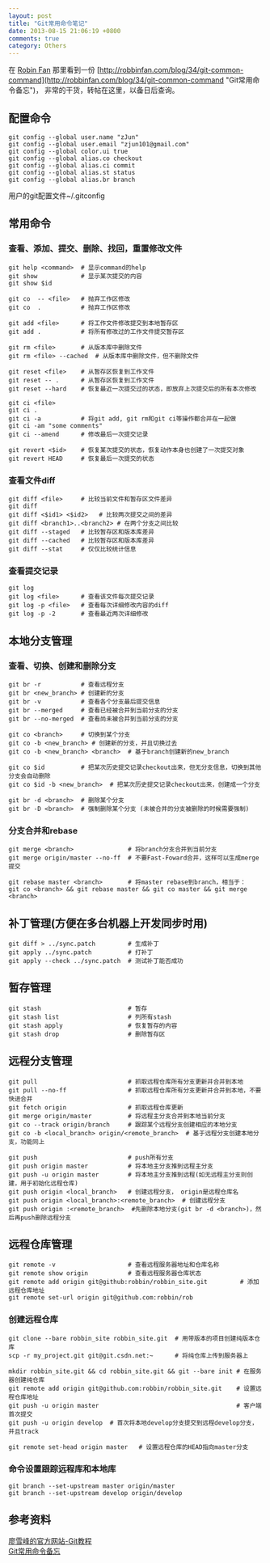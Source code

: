 ```yaml
---
layout: post
title: "Git常用命令笔记"
date: 2013-08-15 21:06:19 +0800
comments: true
category: Others
---
```

在 [Robin Fan](http://robbinfan.com/) 那里看到一份 [http://robbinfan.com/blog/34/git-common-command](http://robbinfan.com/blog/34/git-common-command "Git常用命令备忘")， 非常的干货，转帖在这里，以备日后查询。
<!--more-->
## 配置命令 ##
	git config --global user.name "zJun"     
	git config --global user.email "zjun101@gmail.com"  
	git config --global color.ui true  
	git config --global alias.co checkout  
	git config --global alias.ci commit  
	git config --global alias.st status  
	git config --global alias.br branch  

用户的git配置文件~/.gitconfig  

## 常用命令 ##
### 查看、添加、提交、删除、找回，重置修改文件 ###

	git help <command>  # 显示command的help
	git show            # 显示某次提交的内容
	git show $id
	
	git co  -- <file>   # 抛弃工作区修改
	git co  .           # 抛弃工作区修改
	
	git add <file>      # 将工作文件修改提交到本地暂存区
	git add .           # 将所有修改过的工作文件提交暂存区
	
	git rm <file>       # 从版本库中删除文件
	git rm <file> --cached  # 从版本库中删除文件，但不删除文件
	
	git reset <file>    # 从暂存区恢复到工作文件
	git reset -- .      # 从暂存区恢复到工作文件
	git reset --hard    # 恢复最近一次提交过的状态，即放弃上次提交后的所有本次修改
	
	git ci <file>
	git ci .
	git ci -a           # 将git add, git rm和git ci等操作都合并在一起做
	git ci -am "some comments"
	git ci --amend      # 修改最后一次提交记录
	
	git revert <$id>    # 恢复某次提交的状态，恢复动作本身也创建了一次提交对象
	git revert HEAD     # 恢复最后一次提交的状态

### 查看文件diff ###
	git diff <file>     # 比较当前文件和暂存区文件差异
	git diff
	git diff <$id1> <$id2>   # 比较两次提交之间的差异
	git diff <branch1>..<branch2> # 在两个分支之间比较 
	git diff --staged   # 比较暂存区和版本库差异
	git diff --cached   # 比较暂存区和版本库差异
	git diff --stat     # 仅仅比较统计信息

### 查看提交记录 ###
	git log
	git log <file>      # 查看该文件每次提交记录
	git log -p <file>   # 查看每次详细修改内容的diff
	git log -p -2       # 查看最近两次详细修改

## 本地分支管理 ##
### 查看、切换、创建和删除分支 ###
	git br -r           # 查看远程分支
	git br <new_branch> # 创建新的分支
	git br -v           # 查看各个分支最后提交信息
	git br --merged     # 查看已经被合并到当前分支的分支
	git br --no-merged  # 查看尚未被合并到当前分支的分支
	
	git co <branch>     # 切换到某个分支
	git co -b <new_branch> # 创建新的分支，并且切换过去
	git co -b <new_branch> <branch>  # 基于branch创建新的new_branch
	
	git co $id          # 把某次历史提交记录checkout出来，但无分支信息，切换到其他分支会自动删除
	git co $id -b <new_branch>  # 把某次历史提交记录checkout出来，创建成一个分支
	
	git br -d <branch>  # 删除某个分支
	git br -D <branch>  # 强制删除某个分支 (未被合并的分支被删除的时候需要强制)

### 分支合并和rebase ###
	git merge <branch>               # 将branch分支合并到当前分支
	git merge origin/master --no-ff  # 不要Fast-Foward合并，这样可以生成merge提交
	
	git rebase master <branch>       # 将master rebase到branch，相当于：
	git co <branch> && git rebase master && git co master && git merge <branch>

## 补丁管理(方便在多台机器上开发同步时用) ##
	git diff > ../sync.patch         # 生成补丁
	git apply ../sync.patch          # 打补丁
	git apply --check ../sync.patch  # 测试补丁能否成功

## 暂存管理 ##
	git stash                        # 暂存
	git stash list                   # 列所有stash
	git stash apply                  # 恢复暂存的内容
	git stash drop                   # 删除暂存区

## 远程分支管理 ##
	git pull                         # 抓取远程仓库所有分支更新并合并到本地
	git pull --no-ff                 # 抓取远程仓库所有分支更新并合并到本地，不要快进合并
	git fetch origin                 # 抓取远程仓库更新
	git merge origin/master          # 将远程主分支合并到本地当前分支
	git co --track origin/branch     # 跟踪某个远程分支创建相应的本地分支
	git co -b <local_branch> origin/<remote_branch>  # 基于远程分支创建本地分支，功能同上
	
	git push                         # push所有分支
	git push origin master           # 将本地主分支推到远程主分支
	git push -u origin master        # 将本地主分支推到远程(如无远程主分支则创建，用于初始化远程仓库)
	git push origin <local_branch>   # 创建远程分支， origin是远程仓库名
	git push origin <local_branch>:<remote_branch>  # 创建远程分支
	git push origin :<remote_branch>  #先删除本地分支(git br -d <branch>)，然后再push删除远程分支

## 远程仓库管理 ##
	git remote -v                    # 查看远程服务器地址和仓库名称
	git remote show origin           # 查看远程服务器仓库状态
	git remote add origin git@github:robbin/robbin_site.git         # 添加远程仓库地址
	git remote set-url origin git@github.com:robbin/rob

### 创建远程仓库 ###
	git clone --bare robbin_site robbin_site.git  # 用带版本的项目创建纯版本仓库
	scp -r my_project.git git@git.csdn.net:~      # 将纯仓库上传到服务器上
	
	mkdir robbin_site.git && cd robbin_site.git && git --bare init # 在服务器创建纯仓库
	git remote add origin git@github.com:robbin/robbin_site.git    # 设置远程仓库地址
	git push -u origin master                                      # 客户端首次提交
	git push -u origin develop  # 首次将本地develop分支提交到远程develop分支，并且track
	
	git remote set-head origin master   # 设置远程仓库的HEAD指向master分支

### 命令设置跟踪远程库和本地库 ###
	git branch --set-upstream master origin/master
	git branch --set-upstream develop origin/develop

## 参考资料 ##
[廖雪峰的官方网站-Git教程](http://www.liaoxuefeng.com/wiki/0013739516305929606dd18361248578c67b8067c8c017b000)  
[Git常用命令备忘](http://robbinfan.com/blog/34/git-common-command "Git常用命令备忘")
